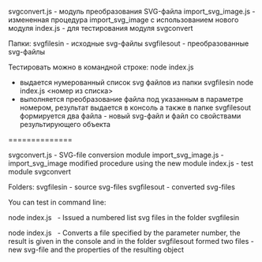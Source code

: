 svgconvert.js - модуль преобразования SVG-файла
import_svg_image.js - измененная процедура import_svg_image с использованием нового модуля
index.js - для тестирования модуля svgconvert

Папки:
svgfilesin - исходные svg-файлы
svgfilesout - преобразованные svg-файлы

Тестировать можно в командной строке:
node index.js
 - выдается нумерованный список svg файлов из папки svgfilesin
node index.js <номер из списка>
 - выполняется преобразование файла под указанным в параметре номером,
результат выдается в консоль а также в папке svgfilesout формируется два файла - новый svg-файл и файл со свойствами результирующего объекта

==============

svgconvert.js - SVG-file conversion module 
import_svg_image.js - import_svg_image modified procedure using the new module 
index.js - test module svgconvert 

Folders: 
svgfilesin - source svg-files 
svgfilesout - converted svg-files

You can test in command line: 

node index.js 
  - Issued a numbered list svg files in the folder svgfilesin 

node index.js <number from the list> 
  - Converts a file specified by the parameter number, 
the result is given in the console and in the folder svgfilesout formed two files - new svg-file and the properties of the resulting object